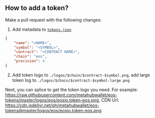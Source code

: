 ## How to add a token?

Make a pull request with the following changes:

1. Add metadata to [`tokens.json`](tokens.json)

```json
{
    "name": "<NAME>",
    "symbol": "<SYMBOL>",
    "contract": "<CONTRACT NAME>",
    "chain": "eos",
    "precision": 4
}
```

2. Add token logo to `./logos/$chain/$contract-$symbol.png`, 
add large token log to `./logos/$chain/$contract-$symbol-large.png`

Next, you can splice to get the token logo you need. 
For example: https://raw.githubusercontent.com/metahubwallet/eos-tokens/master/logos/eos/eosio.token-eos.png, 
CDN Url: https://cdn.jsdelivr.net/gh/metahubwallet/eos-tokens@master/logos/eos/eosio.token-eos.png 